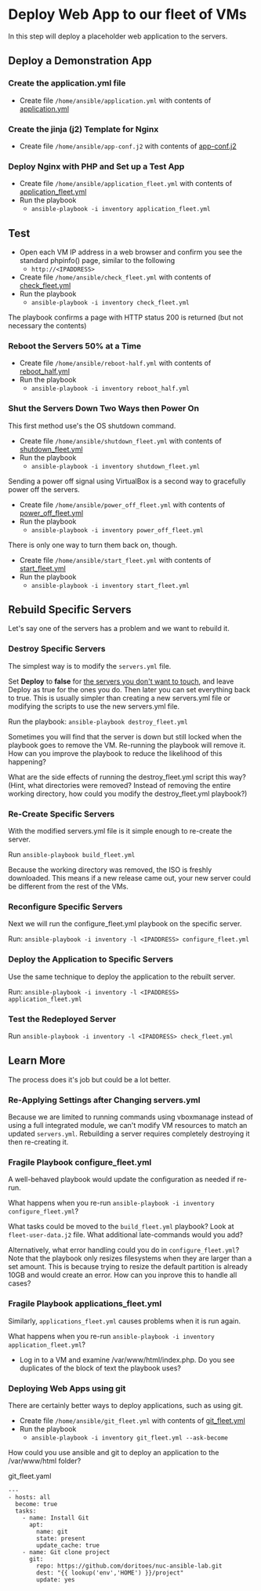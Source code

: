 # Deploy Web App to our fleet of VMs
In this step will deploy a placeholder web application to the servers.

## Deploy a Demonstration App

### Create the application.yml file
- Create file `/home/ansible/application.yml` with contents of [application.yml](application.yml)

### Create the jinja (j2) Template for Nginx
- Create file `/home/ansible/app-conf.j2` with contents of [app-conf.j2](app-conf.j2)

### Deploy Nginx with PHP and Set up a Test App
- Create file `/home/ansible/application_fleet.yml` with contents of [application_fleet.yml](application_fleet.yml)
- Run the playbook
  - `ansible-playbook -i inventory application_fleet.yml`

## Test
- Open each VM IP address in a web browser and confirm you see the standard phpinfo() page, similar to the following
  - `http://<IPADDRESS>`
- Create file `/home/ansible/check_fleet.yml` with contents of [check_fleet.yml](check_fleet.yml)
- Run the playbook
  - `ansible-playbook -i inventory check_fleet.yml`

The playbook confirms a page with HTTP status 200 is returned (but not necessary the contents)

### Reboot the Servers 50% at a Time
- Create file `/home/ansible/reboot-half.yml` with contents of [reboot_half.yml](reboot_half.yml)
- Run the playbook
  - `ansible-playbook -i inventory reboot_half.yml`

### Shut the Servers Down Two Ways then Power On
This first method use's the OS shutdown command.
- Create file `/home/ansible/shutdown_fleet.yml` with contents of [shutdown_fleet.yml](shutdown_fleet.yml)
- Run the playbook
  - `ansible-playbook -i inventory shutdown_fleet.yml`

Sending a power off signal using VirtualBox is a second way to gracefully power off the servers.
- Create file `/home/ansible/power_off_fleet.yml` with contents of [power_off_fleet.yml](power_off_fleet.yml)
- Run the playbook
  - `ansible-playbook -i inventory power_off_fleet.yml`

There is only one way to turn them back on, though.
- Create file `/home/ansible/start_fleet.yml` with contents of [start_fleet.yml](start_fleet.yml)
- Run the playbook
  - `ansible-playbook -i inventory start_fleet.yml`

## Rebuild Specific Servers
Let's say one of the servers has a problem and we want to rebuild it.
### Destroy Specific Servers
The simplest way is to modify the `servers.yml` file.

Set **Deploy** to **false** for <ins>the servers you don't want to touch</ins>, and leave Deploy as true for the ones you do. Then later you can set everything back to true. This is usually simpler than creating a new servers.yml file or modifying the scripts to use the new servers.yml file.

Run the playbook: `ansible-playbook destroy_fleet.yml`

Sometimes you will find that the server is down but still locked when the playbook goes to remove the VM. Re-running the playbook will remove it. How can you improve the playbook to reduce the likelihood of this happening?

What are the side effects of running the destroy_fleet.yml script this way? (Hint, what directories were removed? Instead of removing the entire working directory, how could you modify the destroy_fleet.yml playbook?)

### Re-Create Specific Servers
With the modified servers.yml file is it simple enough to re-create the server.

Run `ansible-playbook build_fleet.yml`

Because the working directory was removed, the ISO is freshly downloaded. This means if a new release came out, your new server could be different from the rest of the VMs.

### Reconfigure Specific Servers
Next we will run the configure_fleet.yml playbook on the specific server.

Run: `ansible-playbook -i inventory -l <IPADDRESS> configure_fleet.yml`

### Deploy the Application to Specific Servers
Use the same technique to deploy the application to the rebuilt server.

Run: `ansible-playbook -i inventory -l <IPADDRESS> application_fleet.yml`

### Test the Redeployed Server
Run `ansible-playbook -i inventory -l <IPADDRESS> check_fleet.yml`

## Learn More
The process does it's job but could be a lot better.

### Re-Applying Settings after Changing servers.yml
Because we are limited to running commands using vboxmanage instead of using a full integrated module, we can't modify VM resources to match an updated `servers.yml`. Rebuilding a server requires completely destroying it then re-creating it.

### Fragile Playbook configure_fleet.yml
A well-behaved playbook would update the configuration as needed if re-run.

What happens when you re-run `ansible-playbook -i inventory configure_fleet.yml`?

What tasks could be moved to the `build_fleet.yml` playbook? Look at `fleet-user-data.j2` file. What additional late-commands would you add?

Alternatively, what error handling could you do in `configure_fleet.yml`? Note that the playbook only resizes filesystems when they are larger than a set amount. This is because trying to resize the default partition is already 10GB and would create an error. How can you inprove this to handle all cases?

### Fragile Playbook applications_fleet.yml
Similarly, `applications_fleet.yml` causes problems when it is run again.

What happens when you re-run `ansible-playbook -i inventory application_fleet.yml`?
- Log in to a VM and examine /var/www/html/index.php. Do you see duplicates of the block of text the playbook uses?

### Deploying Web Apps using git
There are certainly better ways to deploy applications, such as using git.

- Create file `/home/ansible/git_fleet.yml` with contents of [git_fleet.yml](git_fleet.yml)
- Run the playbook
  - `ansible-playbook -i inventory git_fleet.yml --ask-become`

How could you use ansible and git to deploy an application to the /var/www/html folder?

git_fleet.yaml
~~~~
---
- hosts: all
  become: true
  tasks:
    - name: Install Git
      apt:
        name: git
        state: present
        update_cache: true
    - name: Git clone project
      git:
        repo: https://github.com/doritoes/nuc-ansible-lab.git
        dest: "{{ lookup('env','HOME') }}/project"
        update: yes
~~~~

